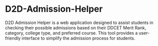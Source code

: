 # D2D-Admission-Helper
D2D Admission Helper is a web application designed to assist students in checking their possible admissions based on their DDCET Merit Rank, category, college type, and preferred course. This tool provides a user-friendly interface to simplify the admission process for students.
